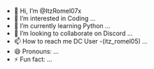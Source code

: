 - 👋 Hi, I’m @ItzRomel07x
- 👀 I’m interested in Coding ... 
- 🌱 I’m currently learning Python ...
- 💞️ I’m looking to collaborate on Discord ...
- 📫 How to reach me DC User -(itz_romel05) ...
- 😄 Pronouns: ...
- ⚡ Fun fact: ...

<!---
ItzRomel07x/ItzRomel07x is a ✨ special ✨ repository because its `README.md` (this file) appears on your GitHub profile.
You can click the Preview link to take a look at your changes.
--->
